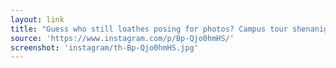 ```yaml
---
layout: link
title: "Guess who still loathes posing for photos? Campus tour shenanigans. #gocougs #thathurtstosay #ijustdiedalittle"
source: 'https://www.instagram.com/p/Bp-Qjo0hmHS/'
screenshot: 'instagram/th-Bp-Qjo0hmHS.jpg'
---
```


